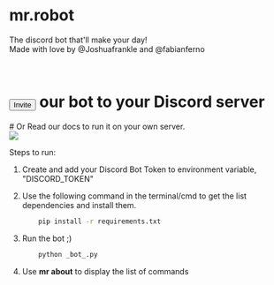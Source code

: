 # mr.robot


The discord bot that'll make your day!<br/>
Made with love by @Joshuafrankle and @fabianferno

<br />

<h1><a href="https://discord.com/api/oauth2/authorize?client_id=727059984986406912&permissions=0&scope=bot"><button>
Invite</button></a> our bot to your Discord server</h1>
# Or Read our docs to run it on your own server.

<br/>
<img src="https://media3.giphy.com/media/6pcaPznuZBtL2/giphy.gif">


Steps to run:

1. Create and add your Discord Bot Token to environment variable, "DISCORD_TOKEN"
   
2. Use the following command in the terminal/cmd to get the list dependencies and install them.
    ```cmd
        pip install -r requirements.txt
    ```
3. Run the bot ;)
    ```py 
        python _bot_.py
    ```
4. Use <b>mr about</b> to display the list of commands
